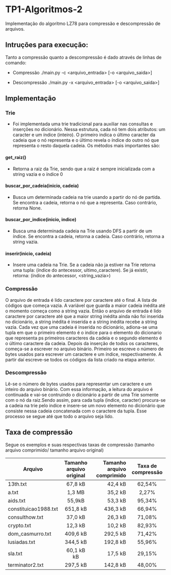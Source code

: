 # TP1-Algoritmos-2

Implementação do algoritmo LZ78 para compressão e descompressão de arquivos.

## Intruções para execução:
Tanto a compressão quanto a descompressão é dado através de linhas de comando:
- Compressão
	./main.py -c <arquivo_entrada> [-o <arquivo_saida>]

- Descompressão
	./main.py -x <arquivo_entrada> [-o <arquivo_saida>]

## Implementação
### Trie
- Foi implementada uma trie tradicional para auxiliar nas consultas e inserções no dicionário. Nessa estrutura, cada nó tem dois atributos: um caracter e um índice (inteiro). O primeiro indica o último caracter da cadeia que o nó representa e o último revela o índice do outro nó que representa o resto daquela cadeia. Os métodos mais importantes são:
#### get_raiz()
- Retorna a raiz da Trie, sendo que a raiz é sempre inicializada com a string vazia e o índice 0
#### buscar_por_cadeia(inicio, cadeia)
- Busca um determinada cadeia na trie usando a partir do nó de partida. Se encontra a cadeia, retorna o nó que a representa. Caso contrário, retorna None.
#### buscar_por_indice(inicio, indice)
- Busca uma determinada cadeia na Trie usando DFS a partir de um índice. Se encontra a cadeia, retorna a cadeia. Caso contrário, retorna a string vazia.
#### inserir(inicio, cadeia)
- Insere uma cadeia na Trie. Se a cadeia não ja estiver na Trie retorna uma tupla: (índice do antecessor, ultimo_caractere). Se já existir, retorna: (índice do antecessor, <string_vazia>)  


### Compressão
O arquivo de entrada é lido caractere por caractere até o final.
A lista de códigos que começa vazia. 
A variável que guarda a maior cadeia inédita até o momento começa como a string vazia. 
Então o arquivo de entrada é lido caractere por caractere até que a maior string inédita ainda não foi inserida no dicionário, a string inédita  é inserida e a string inédita recebe a string vazia. 
Cada vez que uma cadeia é inserida no dicionário, adiona-se uma tupla em que o primeiro elemento é o indice para o elemento do dicionario que representa ps primeiros caracteres da cadeia e o segundo elemento é o último caractere da cadeia.
Depois da inserção de todos os caracteres, começa-se a escrever no arquivo binário. Primeiro se escreve o número de bytes usados para escrever um caractere e um índice, respectivamente. A partir daí escreve-se todos os códigos da lista criado na etapa anterior.

### Descompressão
Lê-se o número de bytes usados para representar um caractere e um inteiro do arquivo binário. Com essa informação, a leitura do arquivo é continuada e vai-se contruindo o dicionário a partir de uma Trie somente com o nó da raiz.Sendo assim, para cada tupla (indice, caracter) procura-se a cadeia na trie pelo indice e insere-se um novo elemento no dicionário que consiste nessa cadeia concatenada com o caractere da tupla. Esse processo se segue até que todo o arquivo seja lido.

## Taxa de compressão
Segue os exemplos e suas respectivas taxas de compressão (tamanho arquivo comprimido/ tamanho arquivo original)

| Arquivo              | Tamanho arquivo original | Tamanho arquivo comprimido| Taxa de compressão |
| -------------------- |:------------------------:| -------------------------:|:------------------:|
| 13th.txt             | 67,8 kB                  | 42,4 kB                   | 62,54%             |
| a.txt                | 1,3 MB                   | 35,2 kB                   | 2,27%              |
| aids.txt             | 55,9kB                   | 53,3 kB                   | 95,34%             |
| constituicao1988.txt | 651,8 kB                 | 436,3 kB                  | 66,94%             |
| consulthow.txt       | 37,0 kB                  | 26,3 kB                   | 71,08%             |
| crypto.txt           | 12,3 kB                  | 10,2 kB                   | 82,93%             |
| dom_casmurro.txt     | 409,6 kB                 |  292,5 kB                 | 71,42%             |
| lusiadas.txt         | 344,5 kB                 | 192,8 kB                  | 55,96%             |
| sla.txt              | 60,1 kB kB               | 17,5 kB                   | 29,15%             |
| terminator2.txt      | 297,5 kB                 | 142,8 kB                  | 48,00%             |

